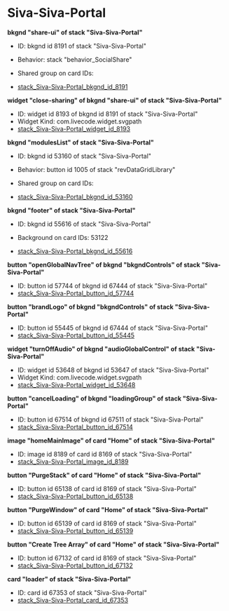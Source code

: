 # Siva-Siva-Portal
**bkgnd "share-ui" of stack "Siva-Siva-Portal"**
* ID: bkgnd id 8191 of stack "Siva-Siva-Portal"
* Behavior: stack "behavior_SocialShare"

* Shared group on card IDs: 
* [stack_Siva-Siva-Portal_bkgnd_id_8191](./ScriptTracker/Siva-Siva-Portal_Scripts/stack_Siva-Siva-Portal_bkgnd_id_8191.livecodescript)

**widget "close-sharing" of bkgnd "share-ui" of stack "Siva-Siva-Portal"**
* ID: widget id 8193 of bkgnd id 8191 of stack "Siva-Siva-Portal"
* Widget Kind: com.livecode.widget.svgpath
* [stack_Siva-Siva-Portal_widget_id_8193](./ScriptTracker/Siva-Siva-Portal_Scripts/stack_Siva-Siva-Portal_widget_id_8193.livecodescript)

**bkgnd "modulesList" of stack "Siva-Siva-Portal"**
* ID: bkgnd id 53160 of stack "Siva-Siva-Portal"
* Behavior: button id 1005 of stack "revDataGridLibrary"

* Shared group on card IDs: 
* [stack_Siva-Siva-Portal_bkgnd_id_53160](./ScriptTracker/Siva-Siva-Portal_Scripts/stack_Siva-Siva-Portal_bkgnd_id_53160.livecodescript)

**bkgnd "footer" of stack "Siva-Siva-Portal"**
* ID: bkgnd id 55616 of stack "Siva-Siva-Portal"

* Background on card IDs: 53122
* [stack_Siva-Siva-Portal_bkgnd_id_55616](./ScriptTracker/Siva-Siva-Portal_Scripts/stack_Siva-Siva-Portal_bkgnd_id_55616.livecodescript)

**button "openGlobalNavTree" of bkgnd "bkgndControls" of stack "Siva-Siva-Portal"**
* ID: button id 57744 of bkgnd id 67444 of stack "Siva-Siva-Portal"
* [stack_Siva-Siva-Portal_button_id_57744](./ScriptTracker/Siva-Siva-Portal_Scripts/stack_Siva-Siva-Portal_button_id_57744.livecodescript)

**button "brandLogo" of bkgnd "bkgndControls" of stack "Siva-Siva-Portal"**
* ID: button id 55445 of bkgnd id 67444 of stack "Siva-Siva-Portal"
* [stack_Siva-Siva-Portal_button_id_55445](./ScriptTracker/Siva-Siva-Portal_Scripts/stack_Siva-Siva-Portal_button_id_55445.livecodescript)

**widget "turnOffAudio" of bkgnd "audioGlobalControl" of stack "Siva-Siva-Portal"**
* ID: widget id 53648 of bkgnd id 53647 of stack "Siva-Siva-Portal"
* Widget Kind: com.livecode.widget.svgpath
* [stack_Siva-Siva-Portal_widget_id_53648](./ScriptTracker/Siva-Siva-Portal_Scripts/stack_Siva-Siva-Portal_widget_id_53648.livecodescript)

**button "cancelLoading" of bkgnd "loadingGroup" of stack "Siva-Siva-Portal"**
* ID: button id 67514 of bkgnd id 67511 of stack "Siva-Siva-Portal"
* [stack_Siva-Siva-Portal_button_id_67514](./ScriptTracker/Siva-Siva-Portal_Scripts/stack_Siva-Siva-Portal_button_id_67514.livecodescript)

**image "homeMainImage" of card "Home" of stack "Siva-Siva-Portal"**
* ID: image id 8189 of card id 8169 of stack "Siva-Siva-Portal"
* [stack_Siva-Siva-Portal_image_id_8189](./ScriptTracker/Siva-Siva-Portal_Scripts/stack_Siva-Siva-Portal_image_id_8189.livecodescript)

**button "PurgeStack" of card "Home" of stack "Siva-Siva-Portal"**
* ID: button id 65138 of card id 8169 of stack "Siva-Siva-Portal"
* [stack_Siva-Siva-Portal_button_id_65138](./ScriptTracker/Siva-Siva-Portal_Scripts/stack_Siva-Siva-Portal_button_id_65138.livecodescript)

**button "PurgeWindow" of card "Home" of stack "Siva-Siva-Portal"**
* ID: button id 65139 of card id 8169 of stack "Siva-Siva-Portal"
* [stack_Siva-Siva-Portal_button_id_65139](./ScriptTracker/Siva-Siva-Portal_Scripts/stack_Siva-Siva-Portal_button_id_65139.livecodescript)

**button "Create Tree Array" of card "Home" of stack "Siva-Siva-Portal"**
* ID: button id 67132 of card id 8169 of stack "Siva-Siva-Portal"
* [stack_Siva-Siva-Portal_button_id_67132](./ScriptTracker/Siva-Siva-Portal_Scripts/stack_Siva-Siva-Portal_button_id_67132.livecodescript)

**card "loader" of stack "Siva-Siva-Portal"**
* ID: card id 67353 of stack "Siva-Siva-Portal"
* [stack_Siva-Siva-Portal_card_id_67353](./ScriptTracker/Siva-Siva-Portal_Scripts/stack_Siva-Siva-Portal_card_id_67353.livecodescript)

